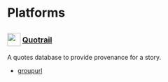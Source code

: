 # Platforms

<h2 align="left" style="vertical-align: middle;">
    <img src="https://www.quotrail.com/logo.svg" width=30><sup> <a href="https://www.quotrail.com">Quotrail</a></sup>
</h2>

A quotes database to provide provenance for a story.
- [groupurl](https://github.com/trustleast/groupurl)
